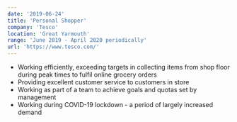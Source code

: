 ```yaml
---
date: '2019-06-24'
title: 'Personal Shopper'
company: 'Tesco'
location: 'Great Yarmouth'
range: 'June 2019 - April 2020 periodically'
url: 'https://www.tesco.com/'
---
```


- Working efficiently, exceeding targets in collecting items from shop floor during peak times to fulfil online grocery orders
- Providing excellent customer service to customers in store
- Working as part of a team to achieve goals and quotas set by management
- Working during COVID-19 lockdown - a period of largely increased demand
